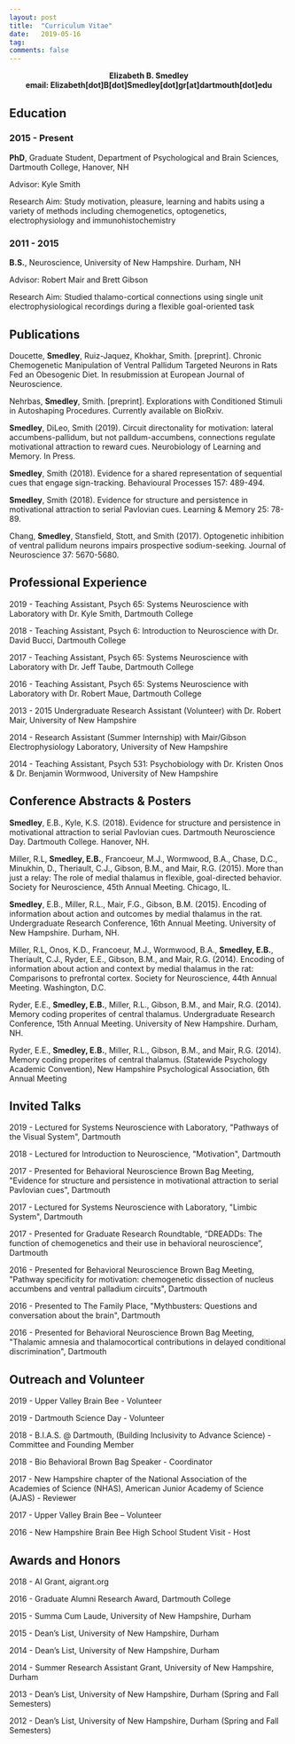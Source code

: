 ```yaml
---
layout: post
title:  "Curriculum Vitae"
date:   2019-05-16
tag:
comments: false
---
```

<center><b>Elizabeth B. Smedley</b></center>
<center><b>email: Elizabeth[dot]B[dot]Smedley[dot]gr[at]dartmouth[dot]edu</b></center>

## Education

### 2015 - Present 
  **PhD**, Graduate Student, Department of Psychological and Brain Sciences, Dartmouth College, Hanover, NH 
  
  Advisor: Kyle Smith 
  
  Research Aim: Study motivation, pleasure, learning and habits using a variety of methods including chemogenetics, optogenetics, electrophysiology and immunohistochemistry


### 2011 - 2015 
  **B.S.**, Neuroscience, University of New Hampshire. Durham, NH
  
  Advisor: Robert Mair and Brett Gibson
  
  Research Aim: Studied thalamo-cortical connections using single unit electrophysiological recordings during a flexible goal-oriented task


## Publications
  Doucette, **Smedley**, Ruiz-Jaquez, Khokhar, Smith. [preprint]. Chronic Chemogenetic Manipulation of Ventral Pallidum Targeted Neurons in Rats Fed an Obesogenic Diet. In resubmission at European Journal of Neuroscience.  

  Nehrbas, **Smedley**, Smith. [preprint]. Explorations with Conditioned Stimuli in Autoshaping Procedures. Currently available on BioRxiv. 
  
  **Smedley**, DiLeo, Smith (2019). Circuit directonality for motivation: lateral accumbens-pallidum, but not palldum-accumbens, connections regulate motivational attraction to reward cues. Neurobiology of Learning and Memory. In Press.

**Smedley**, Smith (2018). Evidence for a shared representation of sequential cues that engage sign-tracking. Behavioural Processes 157: 489-494.

  **Smedley**, Smith (2018). Evidence for structure and persistence in motivational attraction to serial Pavlovian cues. Learning & Memory 25: 78-89.
  
  Chang, **Smedley**, Stansfield, Stott, and Smith (2017). Optogenetic inhibition of ventral pallidum neurons impairs prospective sodium-seeking. Journal of Neuroscience 37: 5670-5680.


## Professional Experience
  2019 - Teaching Assistant, Psych 65: Systems Neuroscience with Laboratory with Dr. Kyle Smith, Dartmouth College
  
  2018 - Teaching Assistant, Psych 6: Introduction to Neuroscience with Dr. David Bucci, Dartmouth College
  
  2017 - Teaching Assistant, Psych 65: Systems Neuroscience with Laboratory with Dr. Jeff Taube, Dartmouth College
  
  2016 - Teaching Assistant, Psych 65: Systems Neuroscience with Laboratory with Dr. Robert Maue, Dartmouth College
  
  2013 - 2015 Undergraduate Research Assistant (Volunteer) with Dr. Robert Mair, University of New Hampshire
  
  2014 - Research Assistant (Summer Internship) with Mair/Gibson Electrophysiology Laboratory, University of New Hampshire             	
  
  2014 - Teaching Assistant, Psych 531: Psychobiology with Dr. Kristen Onos & Dr. Benjamin Wormwood, University of New Hampshire             


## Conference Abstracts & Posters

  **Smedley**, E.B., Kyle, K.S. (2018). Evidence for structure and persistence in motivational attraction to serial Pavlovian cues. Dartmouth Neuroscience Day. Dartmouth College. Hanover, NH.
  
  Miller, R.L, **Smedley, E.B.**, Francoeur, M.J., Wormwood, B.A., Chase, D.C., Minukhin, D., Theriault, C.J., Gibson, B.M., and Mair, R.G. (2015). More than just a relay: The role of medial thalamus in flexible, goal-directed behavior. Society for Neuroscience, 45th Annual Meeting. Chicago, IL.
  
  **Smedley**, E.B., Miller, R.L., Mair, F.G., Gibson, B.M. (2015). Encoding of information about action and outcomes by medial thalamus in the rat. Undergraduate Research Conference, 16th Annual Meeting. University of New Hampshire. Durham, NH.
  
  Miller, R.L, Onos, K.D., Francoeur, M.J., Wormwood, B.A., **Smedley, E.B.**, Theriault, C.J., Ryder, E.E., Gibson, B.M., and Mair, R.G. (2014). Encoding of information about action and context by medial thalamus in the rat: Comparisons to prefrontal cortex. Society for Neuroscience, 44th Annual Meeting. Washington, D.C.
  
  Ryder, E.E., **Smedley, E.B.**, Miller, R.L., Gibson, B.M., and Mair, R.G. (2014). Memory coding properites of central thalamus. Undergraduate Research Conference, 15th Annual Meeting. University of New Hampshire. Durham, NH.
  
  Ryder, E.E., **Smedley, E.B.**, Miller, R.L., Gibson, B.M., and Mair, R.G. (2014). Memory coding properites of central thalamus. (Statewide Psychology Academic Convention), New Hampshire Psychological Association, 6th Annual Meeting 


## Invited Talks
  2019 - Lectured for Systems Neuroscience with Laboratory, "Pathways of the Visual System", Dartmouth
  
  2018 - Lectured for Introduction to Neuroscience, "Motivation", Dartmouth
  
  2017 - Presented for Behavioral Neuroscience Brown Bag Meeting, "Evidence for structure and persistence in motivational attraction to serial Pavlovian cues", Dartmouth
  
  2017 - Lectured for Systems Neuroscience with Laboratory, "Limbic System", Dartmouth
  
  2017 - Presented for Graduate Research Roundtable, “DREADDs: The function of chemogenetics and their use in behavioral neuroscience”, Dartmouth
  
  2016 - Presented for Behavioral Neuroscience Brown Bag Meeting, "Pathway specificity for motivation: chemogenetic dissection of nucleus accumbens and ventral palladium circuits", Dartmouth
  
  2016 - Presented to The Family Place, "Mythbusters: Questions and conversation about the brain", Dartmouth
  
  2016 - Presented for Behavioral Neuroscience Brown Bag Meeting, "Thalamic amnesia and thalamocortical contributions in delayed conditional discrimination", Dartmouth


## Outreach and Volunteer

  2019 - Upper Valley Brain Bee - Volunteer
  
  2019 - Dartmouth Science Day - Volunteer
  
  2018 - B.I.A.S. @ Dartmouth, (Building Inclusivity to Advance Science) - Committee and Founding Member
  
  2018 - Bio Behavioral Brown Bag Speaker - Coordinator
  
  2017 - New Hampshire chapter of the National Association of the Academies of Science (NHAS), American Junior Academy of Science (AJAS) - Reviewer 
  
  2017 - Upper Valley Brain Bee – Volunteer
  
  2016 - New Hampshire Brain Bee High School Student Visit - Host

## Awards and Honors

  2018 - AI Grant, aigrant.org
  
  2016 - Graduate Alumni Research Award, Dartmouth College
  
  2015 - Summa Cum Laude, University of New Hampshire, Durham
  
  2015 - Dean’s List, University of New Hampshire, Durham
  
  2014 - Dean’s List, University of New Hampshire, Durham
  
  2014 - Summer Research Assistant Grant, University of New Hampshire, Durham
  
  2013 - Dean’s List, University of New Hampshire, Durham (Spring and Fall Semesters)
  
  2012 - Dean’s List, University of New Hampshire, Durham (Spring and Fall Semesters)
